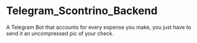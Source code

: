 # Telegram_Scontrino_Backend
 A Telegram Bot that accounts for every expense you make, you just have to send it an uncompressed pic of your check.
